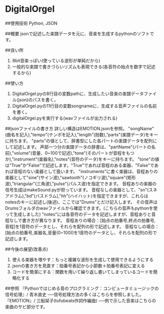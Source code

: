 # DigitalOrgel
##使用技術
Python, JSON

##概要
jsonで記述した楽譜データを元に、音楽を生成するpythonのソフトです。

##良い所
1. 8bit音楽っぽい(使っている波形が単純だから)
2. 一般的な楽譜で書きづらいリズムも表現できる(各音符の始点を数字で記述するから)

##使い方
1. DigitalOrgel.pyの8行目の変数pathに、生成したい音楽の楽譜データファイル(json)のパスを書く。
2. DigitalOrgel.pyの11行目の変数songnameに、生成する音声ファイルの名前を書く。
3. digitalOrgel.pyを実行する(wavファイルが出力される)

##jsonファイルの書き方
詳しい構造はEMOTION.jsonを参照。
"songName"(曲名を記入),"tempo"(テンポを記入),"length"(拍数),"parts"(楽譜データ)をキーに持ちます。
"parts"の値として、辞書型にした各パートの楽譜データを配列にして記述します。
声部一つ分の楽譜データの辞書は、"partName"(パートの名前),"volume"(音量、0~100で記述),"tone"(そのパートが音程をもつか),"instrument"(楽器名),"notes"(音符のデータ)をキーに持ちます。
"tone"の値は"True"か"False"で記述します。"True"であれば音程のある楽器、"False"であれば音程のない楽器として扱います。
"instruments"に書く楽器は、音程ありの楽器として"sine"(サイン波),"sawtooth"(ノコギリ波),"square"(矩形波),"triangular"(三角波),"pulse"(パルス波)を指定できます。
音程ありの楽器の信号生成はmakeSound.pyが担っています。
音程なしの楽器として、"sn"(スネアドラム),"bd"(バスドラム),"hh"(ハイハット)を指定できますが、これらはnotesのキーに記述し(後述)、ここでは"Drums"とだけ記入します。
その音声はDrumsフォルダのwavファイルから確認できます。(こちらの音声もpythonを使って生成しました)
"notes"には各音符のデータを記述しますが、音程ありと音程なしで書き方が異なります。
音程ありの場合：[始点の拍番号,終点の拍番号,音程]を1音符のデータとし、それらを配列の形で記述します。
音程なしの場合：[始点の拍番号,楽器名,音量(0~100)]を1音符のデータとし、それらを配列の形で記述します。

##今後の展望(改善点)
1. 使える楽器を増やす：もっと複雑な波形を生成して使用できるようにする
2. jsonの書き方を見直す：拍番号表記から小節数＋拍番号表記に変える
3. コードを簡潔にする：関数を用いて繰り返し書いてしまっているコードを簡略化する

##参照
『Pythonではじめる音のプログラミング：コンピュータミュージックの信号処理』/ 青木直史
──信号処理方法の多くはこちらを参照しました。
『EMOTION』/ 三船栞子(tofubeats作詞作編曲)
──例で示した音楽はこちらの楽曲のサビ部分です。
